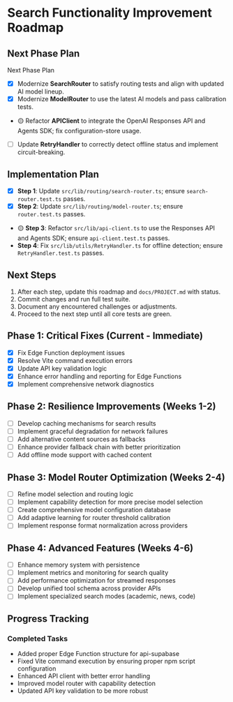 # Search Functionality Improvement Roadmap

## Next Phase Plan
Next Phase Plan
- [x] Modernize **SearchRouter** to satisfy routing tests and align with updated AI model lineup.
- [x] Modernize **ModelRouter** to use the latest AI models and pass calibration tests.
- 🟡 Refactor **APIClient** to integrate the OpenAI Responses API and Agents SDK; fix configuration-store usage.
- [ ] Update **RetryHandler** to correctly detect offline status and implement circuit-breaking.

## Implementation Plan
- [x] **Step 1**: Update `src/lib/routing/search-router.ts`; ensure `search-router.test.ts` passes.
- [x] **Step 2**: Update `src/lib/routing/model-router.ts`; ensure `router.test.ts` passes.
- 🟡 **Step 3**: Refactor `src/lib/api-client.ts` to use the Responses API and Agents SDK; ensure `api-client.test.ts` passes.
- **Step 4**: Fix `src/lib/utils/RetryHandler.ts` for offline detection; ensure `RetryHandler.test.ts` passes.

## Next Steps
1. After each step, update this roadmap and `docs/PROJECT.md` with status.
2. Commit changes and run full test suite.
3. Document any encountered challenges or adjustments.
4. Proceed to the next step until all core tests are green.

## Phase 1: Critical Fixes (Current - Immediate)

- [x] Fix Edge Function deployment issues
- [x] Resolve Vite command execution errors
- [x] Update API key validation logic
- [x] Enhance error handling and reporting for Edge Functions
- [x] Implement comprehensive network diagnostics

## Phase 2: Resilience Improvements (Weeks 1-2)

- [ ] Develop caching mechanisms for search results
- [ ] Implement graceful degradation for network failures
- [ ] Add alternative content sources as fallbacks
- [ ] Enhance provider fallback chain with better prioritization
- [ ] Add offline mode support with cached content

## Phase 3: Model Router Optimization (Weeks 2-4)

- [ ] Refine model selection and routing logic
- [ ] Implement capability detection for more precise model selection
- [ ] Create comprehensive model configuration database
- [ ] Add adaptive learning for router threshold calibration
- [ ] Implement response format normalization across providers

## Phase 4: Advanced Features (Weeks 4-6) 

- [ ] Enhance memory system with persistence
- [ ] Implement metrics and monitoring for search quality
- [ ] Add performance optimization for streamed responses
- [ ] Develop unified tool schema across provider APIs
- [ ] Implement specialized search modes (academic, news, code)

## Progress Tracking

### Completed Tasks
- Added proper Edge Function structure for api-supabase
- Fixed Vite command execution by ensuring proper npm script configuration
- Enhanced API client with better error handling
- Improved model router with capability detection
- Updated API key validation to be more robust